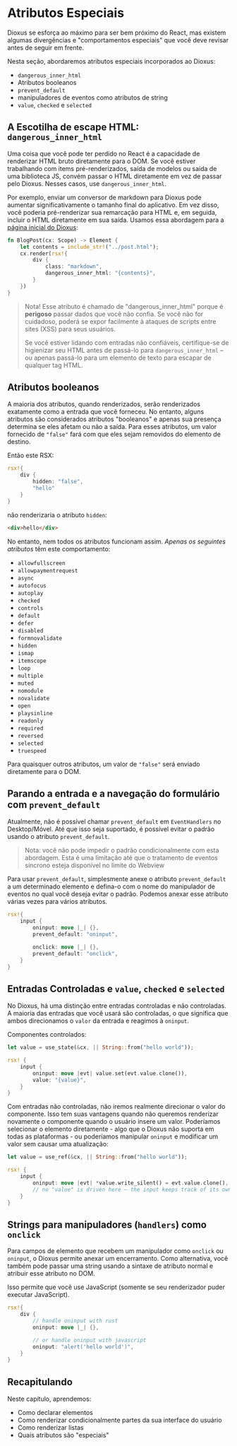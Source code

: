 # Atributos Especiais

Dioxus se esforça ao máximo para ser bem próximo do React, mas existem algumas divergências e "comportamentos especiais" que você deve revisar antes de seguir em frente.

Nesta seção, abordaremos atributos especiais incorporados ao Dioxus:

- `dangerous_inner_html`
- Atributos booleanos
- `prevent_default`
- manipuladores de eventos como atributos de string
- `value`, `checked` e `selected`

## A Escotilha de escape HTML: `dangerous_inner_html`

Uma coisa que você pode ter perdido no React é a capacidade de renderizar HTML bruto diretamente para o DOM. Se você estiver trabalhando com items pré-renderizados, saída de modelos ou saída de uma biblioteca JS, convém passar o HTML diretamente em vez de passar pelo Dioxus. Nesses casos, use `dangerous_inner_html`.

Por exemplo, enviar um conversor de markdown para Dioxus pode aumentar significativamente o tamanho final do aplicativo. Em vez disso, você poderia pré-renderizar sua remarcação para HTML e, em seguida, incluir o HTML diretamente em sua saída. Usamos essa abordagem para a [página inicial do Dioxus](https://dioxuslabs.com):

```rust
fn BlogPost(cx: Scope) -> Element {
    let contents = include_str!("../post.html");
    cx.render(rsx!{
        div {
            class: "markdown",
            dangerous_inner_html: "{contents}",
        }
    })
}
```

> Nota! Esse atributo é chamado de "dangerous_inner_html" porque é **perigoso** passar dados que você não confia. Se você não for cuidadoso, poderá se expor facilmente à ataques de scripts entre sites (XSS) para seus usuários.
>
> Se você estiver lidando com entradas não confiáveis, certifique-se de higienizar seu HTML antes de passá-lo para `dangerous_inner_html` – ou apenas passá-lo para um elemento de texto para escapar de qualquer tag HTML.

## Atributos booleanos

A maioria dos atributos, quando renderizados, serão renderizados exatamente como a entrada que você forneceu. No entanto, alguns atributos são considerados atributos "booleanos" e apenas sua presença determina se eles afetam ou não a saída. Para esses atributos, um valor fornecido de `"false"` fará com que eles sejam removidos do elemento de destino.

Então este RSX:

```rust
rsx!{
    div {
        hidden: "false",
        "hello"
    }
}
```

não renderizaria o atributo `hidden`:

```html
<div>hello</div>
```

No entanto, nem todos os atributos funcionam assim. _Apenas os seguintes atributos_ têm este comportamento:

- `allowfullscreen`
- `allowpaymentrequest`
- `async`
- `autofocus`
- `autoplay`
- `checked`
- `controls`
- `default`
- `defer`
- `disabled`
- `formnovalidate`
- `hidden`
- `ismap`
- `itemscope`
- `loop`
- `multiple`
- `muted`
- `nomodule`
- `novalidate`
- `open`
- `playsinline`
- `readonly`
- `required`
- `reversed`
- `selected`
- `truespeed`

Para quaisquer outros atributos, um valor de `"false"` será enviado diretamente para o DOM.

## Parando a entrada e a navegação do formulário com `prevent_default`

Atualmente, não é possível chamar `prevent_default` em `EventHandlers` no Desktop/Móvel. Até que isso seja suportado, é possível evitar o padrão usando o atributo `prevent_default`.

> Nota: você não pode impedir o padrão condicionalmente com esta abordagem. Esta é uma limitação até que o tratamento de eventos síncrono esteja disponível no limite do Webview

Para usar `prevent_default`, simplesmente anexe o atributo `prevent_default` a um determinado elemento e defina-o com o nome do manipulador de eventos no qual você deseja evitar o padrão. Podemos anexar esse atributo várias vezes para vários atributos.

```rust
rsx!{
    input {
        oninput: move |_| {},
        prevent_default: "oninput",

        onclick: move |_| {},
        prevent_default: "onclick",
    }
}
```

<!--
## Passing attributes into children: `..Attributes`

> Note: this is an experimental, unstable feature not available in released versions of Dioxus. Feel free to skip this section.

Just like Dioxus supports spreading component props into components, we also support spreading attributes into elements. This lets you pass any arbitrary attributes through components into elements.


```rust
#[derive(Props)]
pub struct InputProps<'a> {
    pub children: Element<'a>,
    pub attributes: Attribute<'a>
}

pub fn StateInput<'a>(cx: Scope<'a, InputProps<'a>>) -> Element {
    cx.render(rsx! (
        input {
            ..cx.props.attributes,
            &cx.props.children,
        }
    ))
}
``` -->

## Entradas Controladas e `value`, `checked` e `selected`

No Dioxus, há uma distinção entre entradas controladas e não controladas. A maioria das entradas que você usará são controladas, o que significa que ambos direcionamos o `valor` da entrada e reagimos à `oninput`.

Componentes controlados:

```rust
let value = use_state(&cx, || String::from("hello world"));

rsx! {
    input {
        oninput: move |evt| value.set(evt.value.clone()),
        value: "{value}",
    }
}
```

Com entradas não controladas, não iremos realmente direcionar o valor do componente. Isso tem suas vantagens quando não queremos renderizar novamente o componente quando o usuário insere um valor. Poderíamos selecionar o elemento diretamente - algo que o Dioxus não suporta em todas as plataformas - ou poderíamos manipular `oninput` e modificar um valor sem causar uma atualização:

```rust
let value = use_ref(&cx, || String::from("hello world"));

rsx! {
    input {
        oninput: move |evt| *value.write_silent() = evt.value.clone(),
        // no "value" is driven here – the input keeps track of its own value, and you can't change it
    }
}
```

## Strings para manipuladores (`handlers`) como `onclick`

Para campos de elemento que recebem um manipulador como `onclick` ou `oninput`, o Dioxus permite anexar um encerramento. Como alternativa, você também pode passar uma string usando a sintaxe de atributo normal e atribuir esse atributo no DOM.

Isso permite que você use JavaScript (somente se seu renderizador puder executar JavaScript).

```rust
rsx!{
    div {
        // handle oninput with rust
        oninput: move |_| {},

        // or handle oninput with javascript
        oninput: "alert('hello world')",
    }
}

```

## Recapitulando

Neste capítulo, aprendemos:

- Como declarar elementos
- Como renderizar condicionalmente partes da sua interface do usuário
- Como renderizar listas
- Quais atributos são "especiais"

<!-- todo
There's more to elements! For further reading, check out:

- [Custom Elements]()
-->
